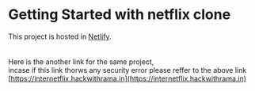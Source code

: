 # Getting Started with netflix clone

This project is hosted in [Netlify](https://jovial-gates-40bd61.netlify.app).\
\
\
Here is the another link for the same project,\
incase if this link thorws any security error please reffer to the above link \
[https://internetflix.hackwithrama.in](https://internetflix.hackwithrama.in)
